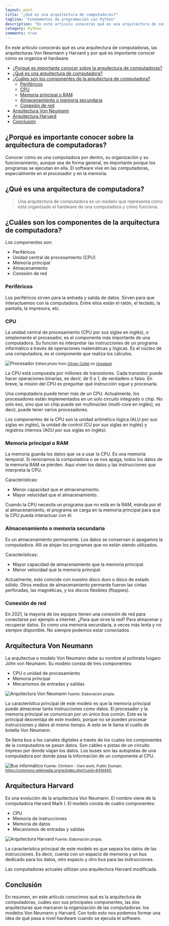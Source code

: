 ```yaml
---
layout: post
title: "¿Qué es una arquitectura de computadoras?"
tagline: "Fundamentos de programación con Python"
description: "En este artículo conocerás qué es una arquitectura de computadoras, las arquitecturas Von Newmann y Harvard, y por qué es importante conocer cómo se organiza el hardware."
category: Python
comments: true
---
```


En este artículo conocerás qué es una arquitectura de computadoras, las arquitecturas Von Newmann y Harvard y por qué es importante conocer cómo se organiza el hardware.  

- [¿Porqué es importante conocer sobre la arquitectura de computadoras?](#porqué-es-importante-conocer-sobre-la-arquitectura-de-computadoras)
- [¿Qué es una arquitectura de computadora?](#qué-es-una-arquitectura-de-computadora)
- [¿Cuáles son los componentes de la arquitectura de computadora?](#cuáles-son-los-componentes-de-la-arquitectura-de-computadora)
  - [Periféricos](#periféricos)
  - [CPU](#cpu)
  - [Memoria principal o RAM](#memoria-principal-o-ram)
  - [Almacenamiento o memoria secundaria](#almacenamiento-o-memoria-secundaria)
  - [Conexión de red](#conexión-de-red)
- [Arquitectura Von Neumann](#arquitectura-von-neumann)
- [Arquitectura Harvard](#arquitectura-harvard)
- [Conclusión](#conclusión)

## ¿Porqué es importante conocer sobre la arquitectura de computadoras?

Conocer cómo es una computadora por dentro, su organización y su funcionamiento, aunque sea de forma general, es importante porque los programas se ejecutan en ella. El software vive en las computadoras, especialmente en el procesador y en la memoria.  

## ¿Qué es una arquitectura de computadora?  

> Una arquitectura de computadora es un modelo que representa cómo está organizado el hardware de una computadora y cómo funciona.  

## ¿Cuáles son los componentes de la arquitectura de computadora?  

Los componentes son:  

- Periféricos
- Unidad central de procesamiento (CPU)
- Memoria principal
- Almacenamiento
- Conexión de red  

### Periféricos  

Los periféricos sirven para la entrada y salida de datos. Sirven para que interactuemos con la computadora. Entre ellos están el ratón, el teclado, la pantalla, la impresora, etc.  

<p style="text-align: center;">
<i class="fas fa-desktop" style='font-size:80px;color: #1e6bb8;'></i>
<i class="fas fa-mouse" style='font-size:80px;color: #1e6bb8;'></i>
</p>

### CPU  

La unidad central de procesamiento (CPU por sus siglas en inglés), o simplemente el procesador, es el componente más importante de una computadora. Su función es interpretar las instrucciones de un programa informático a través de operaciones matemáticas y lógicas. Es el núcleo de una computadora, es el componente que realiza los cálculos.  

<p style="text-align: center;">
<i class="fas fa-microchip" style='font-size:80px;color: #1e6bb8;'></i>
</p>  

![Procesador](/assets/images/microprocessor.jpg "Microprocesador")
<small>Edited photo from <a href="https://unsplash.com/@ocollet?utm_source=unsplash&utm_medium=referral&utm_content=creditCopyText">Olivier Collet</a> on <a href="https://unsplash.com/s/photos/microprocessor?utm_source=unsplash&utm_medium=referral&utm_content=creditCopyText">Unsplash</a></small>
  

La CPU está compuesta por millones de transistores. Cada transistor puede hacer operaciones binarias, es decir, de 0 o 1, de verdadero o falso. En breve, la misión del CPU es preguntar qué instrucción sigue y procesarla.  

Una computadora puede tener más de un CPU. Actualmente, los procesadores están implementados en un solo circuito integrado o chip. No solo eso, sino que un chip puede ser multinúcleo (multi-core en inglés), es decir, puede tener varios procesadores.  

Los componentes de la CPU son la unidad aritmético lógica (ALU por sus siglas en inglés), la unidad de control (CU por sus siglas en inglés) y registros internos (AGU por sus siglas en inglés).  

### Memoria principal o RAM  

La memoria guarda los datos que va a usar la CPU. Es una memoria temporal. Si reiniciamos la computadora o se nos apaga, todos los datos de la memoria RAM se pierden. Aquí viven los datos y las instrucciones que interpreta la CPU.  

<p style="text-align: center;">
<i class="fas fa-memory" style='font-size:80px;color: #1e6bb8;'></i>
</p>  

Características:

- Menor capacidad que el almacenamiento.
- Mayor velocidad que el almacenamiento.

Cuando la CPU necesita un programa que no está en la RAM, mánda por él al almacenamiento, el programa se carga en la memoria principal para que la CPU pueda interactuar con él.  

### Almacenamiento o memoria secundaria  

Es un almacenamiento permanente. Los datos se conservan si apagamos la computadora. Allí se alojan los programas que no están siendo utilizados.  

<p style="text-align: center;">
<i class="fas fa-hdd" style='font-size:80px;color: #1e6bb8;'></i>
</p>

Características:

- Mayor capacidad de almacenamiento que la memoria principal.
- Menor velocidad que la memoria principal.  

Actualmente, esto coincide con nuestro disco duro o disco de estado sólido. Otros medios de almacenamiento permante fueron las cintas perforadas, las magnéticas, y los discos flexibles (floppies).  

### Conexión de red

En 2021, la mayoría de los equipos tienen una conexión de red para conectarse por ejemplo a internet. ¿Para qué sirve la red? Para almacenar y recuperar datos. Es como una memoria secundaria, a veces más lenta y no siempre disponible. No siempre podemos estar conectados.  

<p style="text-align: center;">
<i class="fas fa-wifi" style='font-size:80px;color: #1e6bb8;'></i>
</p>

## Arquitectura Von Neumann  

La arquitectua o modelo Von Neumann debe su nombre al polímata húgaro John von Neumann. Su modelo consta de tres componentes:

- CPU o unidad de procesamiento
- Memoria principal
- Mecanismos de entradas y salidas  

![Arquitectura Von Neumann](/assets/images/modelo_von_neumann.png "Arquitectura Von Neumann")
<small>Fuente: Elaboración propia.</small>

La característica principal de este modelo es que la memoria principal puede almacenar tanto instrucciones como datos. El procesador y la memoria principal se comunican por un único bus común. Este es la principal desventaja de este modelo, porque no se pueden procesar instrucciones y datos al mismo tiempo. A esto se le llama el cuello de botella Von Neumann.  

Se llama bus a los canales digitales a través de los cuales los componentes de la computadora se pasan datos. Son cables o pistas de un circuito impreso por donde viajan los datos. Los buses son las autopistas de una computadora por donde pasa la información de un componente al CPU.  

![Bus informático](/assets/images/motherboard_bus.jpg "Bus informático")
<small>Fuente: Chrihern - Own work, Public Domain, <https://commons.wikimedia.org/w/index.php?curid=6419441)></small>

## Arquitectura Harvard  

Es una evolución de la arquitectura Von Neumann. El nombre viene de la computadora Harvard Mark I. El modelo consta de cuatro componentes:  

- CPU
- Memoria de instrucciones
- Memoria de datos
- Mecanismos de entradas y salidas  

![Arquitectura Harvard](/assets/images/modelo_harvard.png "Arquitectura Harvard")
<small>Fuente: Elaboración propia.</small>

La característica principal de este modelo es que separa los datos de las instrucciones. Es decir, cuenta con un espacio de memoria y un bus dedicado para los datos, otro espacio y otro bus para las instrucciones.  

Las computadoras actuales utilizan una arquitectura Harvard modificada.  

## Conclusión  

En resumen, en este artículo conocimos qué es la arquitectura de computadoras, cuáles son sus principales componentes, las dos arquitecturas que marcaron la organización de las computadoras: los modelos Von Neumann y Harvard. Con todo esto nos podemos formar una idea de qué pasa a nivel hardware cuando se ejecuta el software.  
